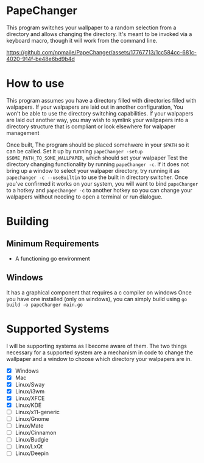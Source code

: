 # PapeChanger
This program switches your wallpaper to a random selection from a directory and allows changing the directory. It's meant to be invoked via a keyboard macro, though it will work from the command line. 

https://github.com/npmaile/PapeChanger/assets/17767713/1cc584cc-681c-4020-914f-be48e6bd9b4d

# How to use
This program assumes you have a directory filled with directories filled with walpapers. 
If your walpapers are laid out in another configuration, You won't be able to use the directory switching capabilities.
If your walpapers are laid out another way, you may wish to symlink your wallpapers into a directory structure that is compliant or look elsewhere for walpaper management

Once built, The program should be placed somehwere in your `$PATH` so it can be called. 
Set it up by running `papeChanger -setup $SOME_PATH_TO_SOME_WALLPAPER`, which should set your walpaper
Test the directory changing functionality by running `papeChanger -c`. If it does not bring up a window to select your walpaper directory, try running it as `papechanger -c --useBuiltin` to use the built in directory switcher. 
Once you've confirmed it works on your system, you will want to bind `papeChanger` to a hotkey and `papeChanger -c` to another hotkey so you can change your walpapers without needing to open a terminal or run dialogue. 

# Building
## Minimum Requirements
- A functioning go environment
## Windows
It has a graphical component that requires a c compiler on windows
Once you have one installed (only on windows), you can simply build using `go build -o papeChanger main.go`

# Supported Systems
I will be supporting systems as I become aware of them. The two things necessary for a supported system are a mechanism in code to change the wallpaper and a window to choose which directory your walpapers are in. 
- [x] Windows
- [x] Mac
- [x] Linux/Sway
- [x] Linux/i3wm
- [x] Linux/XFCE
- [x] Linux/KDE
- [ ] Linux/x11-generic
- [ ] Linux/Gnome
- [ ] Linux/Mate
- [ ] Linux/Cinnamon
- [ ] Linux/Budgie
- [ ] Linux/LxQt
- [ ] Linux/Deepin
